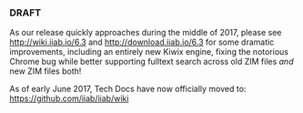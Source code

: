 ### DRAFT

As our release quickly approaches during the middle of 2017, please see http://wiki.iiab.io/6.3 and http://download.iiab.io/6.3 for some dramatic improvements, including an entirely new Kiwix engine, fixing the notorious Chrome bug while better supporting fulltext search across old ZIM files *and* new ZIM files both!

As of early June 2017, Tech Docs have now officially moved to: https://github.com/iiab/iiab/wiki